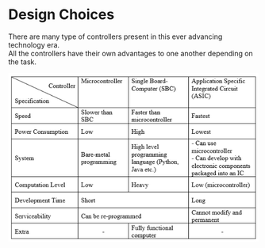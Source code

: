 
# Design Choices

There are many type of controllers present in this ever advancing technology era.  
All the controllers have their own advantages to one another depending on the task.


![Comparison between controllers](./Comparison%20Table.png)
